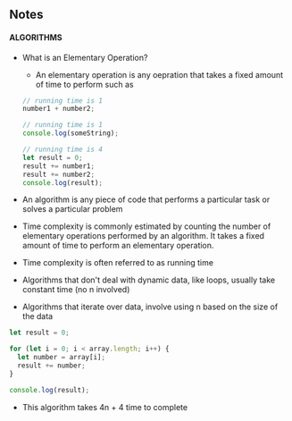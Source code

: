 ## Notes

#### ALGORITHMS

- What is an Elementary Operation?
  - An elementary operation is any oepration that takes a fixed amount of time to perform such as

  ``` js
  // running time is 1
  number1 + number2;
  
  // running time is 1
  console.log(someString);

  // running time is 4
  let result = 0;
  result += number1;
  result += number2;
  console.log(result);
  ```

- An algorithm is any piece of code that performs a particular task or solves a particular problem
- Time complexity is commonly estimated by counting the number of elementary operations performed by an algorithm. It takes a fixed amount of time to perform an elementary operation.
- Time complexity is often referred to as running time
- Algorithms that don't deal with dynamic data, like loops, usually take constant time (no n involved)
- Algorithms that iterate over data, involve using n based on the size of the data

``` js
let result = 0;

for (let i = 0; i < array.length; i++) {
  let number = array[i];
  result += number;
}

console.log(result);
```
- This algorithm takes 4n + 4 time to complete